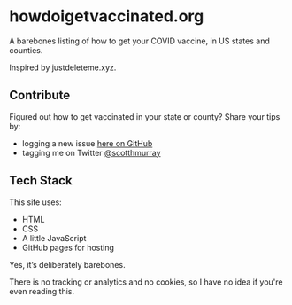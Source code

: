 # howdoigetvaccinated.org

A barebones listing of how to get your COVID vaccine, in US states and counties.

Inspired by justdeleteme.xyz.

## Contribute

Figured out how to get vaccinated in your state or county? Share your tips by:

- logging a new issue [here on GitHub](https://github.com/scotthmurray/getvax/issues)
- tagging me on Twitter [@scotthmurray](https://twitter.com/scotthmurray)

## Tech Stack

This site uses:

- HTML
- CSS
- A little JavaScript
- GitHub pages for hosting

Yes, it’s deliberately barebones.

There is no tracking or analytics and no cookies, so I have no idea if you're even reading this. 
